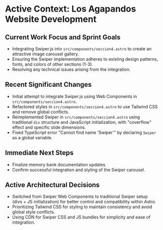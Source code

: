 # Active Context: Los Agapandos Website Development

## Current Work Focus and Sprint Goals
- Integrating Swiper.js into `src/components/seccion4.astro` to create an attractive image carousel gallery.
- Ensuring the Swiper implementation adheres to existing design patterns, fonts, and colors of other sections (1-3).
- Resolving any technical issues arising from the integration.

## Recent Significant Changes
- Initial attempt to integrate Swiper.js using Web Components in `src/components/seccion4.astro`.
- Refactored styles in `src/components/seccion4.astro` to use Tailwind CSS and remove global conflicts.
- Reimplemented Swiper in `src/components/seccion4.astro` using traditional `div` structure and JavaScript initialization, with "coverflow" effect and specific slide dimensions.
- Fixed TypeScript error "Cannot find name 'Swiper'" by declaring `Swiper` as a global variable.

## Immediate Next Steps
- Finalize memory bank documentation updates.
- Confirm successful integration and styling of the Swiper carousel.

## Active Architectural Decisions
- Switched from Swiper Web Components to traditional Swiper setup (divs + JS initialization) for better control and compatibility within Astro.
- Prioritizing Tailwind CSS for styling to maintain consistency and avoid global style conflicts.
- Using CDN for Swiper CSS and JS bundles for simplicity and ease of integration.